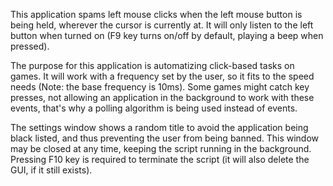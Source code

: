 This application spams left mouse clicks when the left mouse button is being held, wherever the cursor is currently at. It will only listen to the left button when turned on (F9 key turns on/off by default, playing a beep when pressed).

The purpose for this application is automatizing click-based tasks on games. It will work with a frequency set by the user, so it fits to the speed needs (Note: the base frequency is 10ms). Some games might catch key presses, not allowing an application in the background to work with these events, that's why a polling algorithm is being used instead of events.

The settings window shows a random title to avoid the application being black listed, and thus preventing the user from being banned. This window may be closed at any time, keeping the script running in the background. Pressing F10 key is required to terminate the script (it will also delete the GUI, if it still exists).
